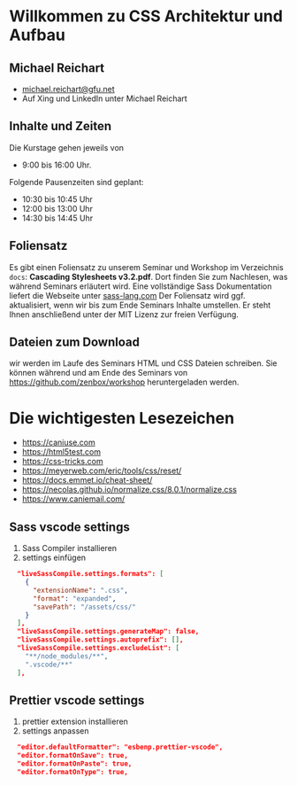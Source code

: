 # Willkommen zu CSS Architektur und Aufbau

## Michael Reichart

-   michael.reichart@gfu.net
-   Auf Xing und LinkedIn unter Michael Reichart

## Inhalte und Zeiten

Die Kurstage gehen jeweils von

-   9:00 bis 16:00 Uhr.

Folgende Pausenzeiten sind geplant:

-   10:30 bis 10:45 Uhr
-   12:00 bis 13:00 Uhr
-   14:30 bis 14:45 Uhr

## Foliensatz

Es gibt einen Foliensatz zu unserem Seminar und Workshop im Verzeichnis `docs`: **Cascading Stylesheets v3.2.pdf**. Dort finden Sie zum Nachlesen, was während Seminars erläutert wird. Eine vollständige Sass Dokumentation liefert die Webseite unter [sass-lang.com](https://sass-lang.com/) Der Foliensatz wird ggf. aktualisiert, wenn wir bis zum Ende Seminars Inhalte umstellen. Er steht Ihnen anschließend unter der MIT Lizenz zur freien Verfügung.

## Dateien zum Download

wir werden im Laufe des Seminars HTML und CSS Dateien schreiben. Sie können während und am Ende des Seminars von https://github.com/zenbox/workshop heruntergeladen werden.

# Die wichtigesten Lesezeichen

-   https://caniuse.com
-   https://html5test.com
-   https://css-tricks.com
-   https://meyerweb.com/eric/tools/css/reset/
-   https://docs.emmet.io/cheat-sheet/
-   https://necolas.github.io/normalize.css/8.0.1/normalize.css
-   https://www.caniemail.com/

## Sass vscode settings

1. Sass Compiler installieren
2. settings einfügen

```json
  "liveSassCompile.settings.formats": [
    {
      "extensionName": ".css",
      "format": "expanded",
      "savePath": "/assets/css/"
    }
  ],
  "liveSassCompile.settings.generateMap": false,
  "liveSassCompile.settings.autoprefix": [],
  "liveSassCompile.settings.excludeList": [
    "**/node_modules/**",
    ".vscode/**"
  ],
```

## Prettier vscode settings

1. prettier extension installieren
2. settings anpassen

```json
  "editor.defaultFormatter": "esbenp.prettier-vscode",
  "editor.formatOnSave": true,
  "editor.formatOnPaste": true,
  "editor.formatOnType": true,
```
